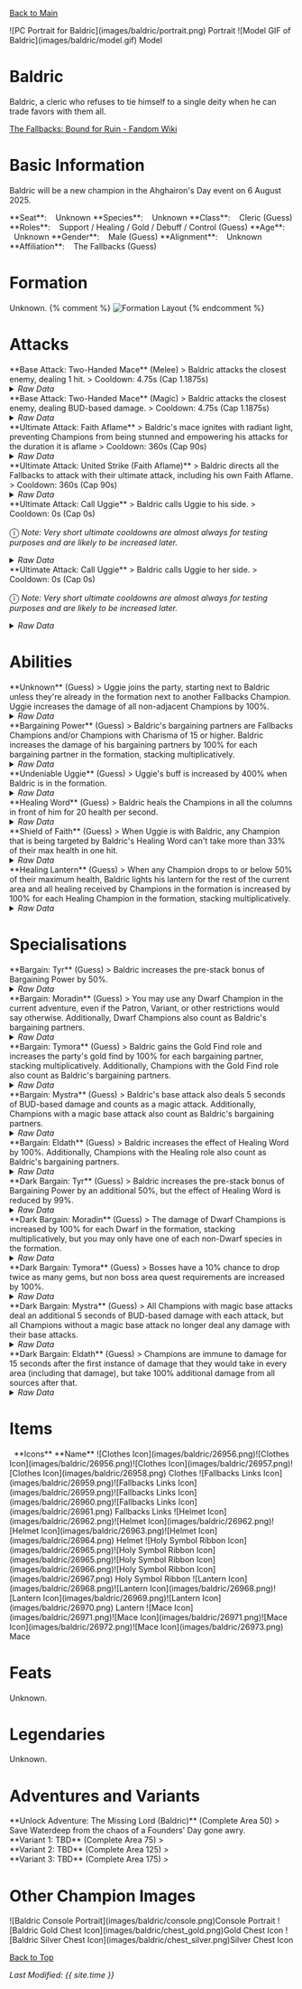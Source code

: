 [Back to Main](index.md)

<span class="championPortraitsRow">
    <span class="championPortraitsColumn">
        <span class="championPortraitsImage">
            ![PC Portrait for Baldric](images/baldric/portrait.png)
        </span>
        <span>
        Portrait
        </span>
    </span>
    <span class="championPortraitsColumn">
        <span class="championPortraitsImage">
            ![Model GIF of Baldric](images/baldric/model.gif)
        </span>
        <span>
        Model
        </span>
    </span>
</span>

# Baldric

Baldric, a cleric who refuses to tie himself to a single deity when he can trade favors with them all.

[The Fallbacks: Bound for Ruin - Fandom Wiki](https://forgottenrealms.fandom.com/wiki/The_Fallbacks:_Bound_for_Ruin)

# Basic Information

Baldric will be a new champion in the Ahghairon's Day event on 6 August 2025.

<span class="champStatsTableColumn">
    <span class="champStatsTableRow">
        <span class="champStatsTableInfoHeader">
            <span style="margin-right:4px;">**Seat**:</span>
        </span>
        <span class="champStatsTableInfoSmall">
            <span style="margin-left:8px;">Unknown</span>
        </span>
    </span>
    <span class="champStatsTableRow">
        <span class="champStatsTableInfoHeader">
            <span style="margin-right:4px;">**Species**:</span>
        </span>
        <span class="champStatsTableInfoSmall">
            <span style="margin-left:8px;">Unknown</span>
        </span>
    </span>
    <span class="champStatsTableRow">
        <span class="champStatsTableInfoHeader">
            <span style="margin-right:4px;">**Class**:</span>
        </span>
        <span class="champStatsTableInfoSmall">
            <span style="margin-left:8px;">Cleric (Guess)</span>
        </span>
    </span>
    <span class="champStatsTableRow">
        <span class="champStatsTableInfoHeader">
            <span style="margin-right:4px;">**Roles**:</span>
        </span>
        <span class="champStatsTableInfoSmall">
            <span style="margin-left:8px;">Support / Healing / Gold / Debuff / Control (Guess)</span>
        </span>
    </span>
    <span class="champStatsTableRow">
        <span class="champStatsTableInfoHeader">
            <span style="margin-right:4px;">**Age**:</span>
        </span>
        <span class="champStatsTableInfoSmall">
            <span style="margin-left:8px;">Unknown</span>
        </span>
    </span>
    <span class="champStatsTableRow">
        <span class="champStatsTableInfoHeader">
            <span style="margin-right:4px;">**Gender**:</span>
        </span>
        <span class="champStatsTableInfoSmall">
            <span style="margin-left:8px;">Male (Guess)</span>
        </span>
    </span>
    <span class="champStatsTableRow">
        <span class="champStatsTableInfoHeader">
            <span style="margin-right:4px;">**Alignment**:</span>
        </span>
        <span class="champStatsTableInfoSmall">
            <span style="margin-left:8px;">Unknown</span>
        </span>
    </span>
    <span class="champStatsTableRow">
        <span class="champStatsTableInfoHeader">
            <span style="margin-right:4px;">**Affiliation**:</span>
        </span>
        <span class="champStatsTableInfoSmall">
            <span style="margin-left:8px;">The Fallbacks (Guess)</span>
        </span>
    </span>
</span>

# Formation

Unknown.
{% comment %}
<span class="formationBorder">
    ![Formation Layout](images/baldric/formation.png)
</span>
{% endcomment %}

# Attacks

<div markdown="1" class="abilityBorder"><div markdown="1" class="abilityBorderInner">
**Base Attack: Two-Handed Mace** (Melee)
> Baldric attacks the closest enemy, dealing 1 hit.  
> Cooldown: 4.75s (Cap 1.1875s)
<details><summary><em>Raw Data</em></summary>
<p>
<pre>
{
    "id": 879,
    "name": "Two-Handed Mace",
    "description": "Baldric attacks the closest enemy, dealing 1 hit.",
    "long_description": "",
    "graphic_id": 0,
    "target": "front",
    "num_targets": 1,
    "aoe_radius": 0,
    "damage_modifier": 1,
    "cooldown": 4.75,
    "animations": [
        {
            "type": "melee_attack",
            "damage_frame": 3
        }
    ],
    "tags": [
        "melee"
    ],
    "damage_types": [
        "melee"
    ]
}
</pre>
</p>
</details>
</div></div>

<div markdown="1" class="abilityBorder"><div markdown="1" class="abilityBorderInner">
**Base Attack: Two-Handed Mace** (Magic)
> Baldric attacks the closest enemy, dealing BUD-based damage.  
> Cooldown: 4.75s (Cap 1.1875s)
<details><summary><em>Raw Data</em></summary>
<p>
<pre>
{
    "id": 882,
    "name": "Two-Handed Mace",
    "description": "Baldric attacks the closest enemy, dealing BUD-based damage.",
    "long_description": "",
    "graphic_id": 0,
    "target": "front",
    "num_targets": 1,
    "aoe_radius": 0,
    "damage_modifier": 1,
    "cooldown": 4.75,
    "animations": [
        {
            "type": "melee_attack",
            "damage_frame": 3,
            "effects_on_monsters": [
                {
                    "effect_string": "damage_monster_target_by_bud",
                    "hit_monsters": true,
                    "damage_mult": 3,
                    "after_damage": true
                }
            ]
        }
    ],
    "tags": [
        "magic"
    ],
    "damage_types": [
        "magic"
    ]
}
</pre>
</p>
</details>
</div></div>

<div markdown="1" class="abilityBorder"><div markdown="1" class="abilityBorderInner">
**Ultimate Attack: Faith Aflame**
> Baldric's mace ignites with radiant light, preventing Champions from being stunned and empowering his attacks for the duration it is aflame  
> Cooldown: 360s (Cap 90s)
<details><summary><em>Raw Data</em></summary>
<p>
<pre>
{
    "id": 880,
    "name": "Faith Aflame",
    "description": "Baldric prevents Champions from being stunned and he empowers his attacks for a short duration.",
    "long_description": "Baldric's mace ignites with radiant light, preventing Champions from being stunned and empowering his attacks for the duration it is aflame",
    "graphic_id": 27023,
    "target": "none",
    "num_targets": 0,
    "aoe_radius": 0,
    "damage_modifier": 0.03,
    "cooldown": 360,
    "animations": [
        {
            "type": "ultimate_attack",
            "ultimate": "baldric",
            "animation_sequence_name": "ultimate"
        }
    ],
    "tags": [
        "melee",
        "ultimate"
    ],
    "damage_types": [
        "ultimate"
    ]
}
</pre>
</p>
</details>
</div></div>

<div markdown="1" class="abilityBorder"><div markdown="1" class="abilityBorderInner">
**Ultimate Attack: United Strike (Faith Aflame)**
> Baldric directs all the Fallbacks to attack with their ultimate attack, including his own Faith Aflame.  
> Cooldown: 360s (Cap 90s)
<details><summary><em>Raw Data</em></summary>
<p>
<pre>
{
    "id": 881,
    "name": "United Strike (Faith Aflame)",
    "description": "Baldric directs all the Fallbacks to make their ultimate attack.",
    "long_description": "Baldric directs all the Fallbacks to attack with their ultimate attack, including his own Faith Aflame.",
    "graphic_id": 26834,
    "target": "none",
    "num_targets": 0,
    "aoe_radius": 0,
    "damage_modifier": 0.03,
    "cooldown": 360,
    "animations": [
        {
            "type": "united_strike_ultimate"
        }
    ],
    "tags": [
        "melee",
        "ultimate"
    ],
    "damage_types": [
        "ultimate"
    ]
}
</pre>
</p>
</details>
</div></div>

<div markdown="1" class="abilityBorder"><div markdown="1" class="abilityBorderInner">
**Ultimate Attack: Call Uggie**
> Baldric calls Uggie to his side.  
> Cooldown: 0s (Cap 0s)

<span style="font-size:1.2em;">ⓘ</span> *Note: Very short ultimate cooldowns are almost always for testing purposes and are likely to be increased later.*
<details><summary><em>Raw Data</em></summary>
<p>
<pre>
{
    "id": 878,
    "name": "Call Uggie",
    "description": "Baldric calls Uggie to his side.",
    "long_description": "Baldric calls Uggie to his side.",
    "graphic_id": 26837,
    "target": "none",
    "num_targets": 0,
    "aoe_radius": 0,
    "damage_modifier": 0,
    "cooldown": 0,
    "animations": [
        {
            "type": "call_uggie_ultimate",
            "no_damage_display": true
        }
    ],
    "tags": [
        "ultimate",
        "ignore_cooldown_override"
    ],
    "damage_types": []
}
</pre>
</p>
</details>
</div></div>

<div markdown="1" class="abilityBorder"><div markdown="1" class="abilityBorderInner">
**Ultimate Attack: Call Uggie**
> Baldric calls Uggie to her side.  
> Cooldown: 0s (Cap 0s)

<span style="font-size:1.2em;">ⓘ</span> *Note: Very short ultimate cooldowns are almost always for testing purposes and are likely to be increased later.*
<details><summary><em>Raw Data</em></summary>
<p>
<pre>
{
    "id": 883,
    "name": "Call Uggie",
    "description": "Baldric calls Uggie to her side.",
    "long_description": "Baldric calls Uggie to her side.",
    "graphic_id": 26837,
    "target": "none",
    "num_targets": 0,
    "aoe_radius": 0,
    "damage_modifier": 0,
    "cooldown": 0,
    "animations": [
        {
            "type": "call_uggie_ultimate",
            "no_damage_display": true
        }
    ],
    "tags": [
        "ultimate",
        "ignore_cooldown_override"
    ],
    "damage_types": []
}
</pre>
</p>
</details>
</div></div>

# Abilities

<div markdown="1" class="abilityBorder"><div markdown="1" class="abilityBorderInner">
**Unknown** (Guess)
> Uggie joins the party, starting next to Baldric unless they're already in the formation next to another Fallbacks Champion. Uggie increases the damage of all non-adjacent Champions by 100%.
<details><summary><em>Raw Data</em></summary>
<p>
<pre>
{
    "id": 2363,
    "flavour_text": "",
    "description": {
        "desc": "Uggie joins the party, starting next to Baldric unless they're already in the formation next to another Fallbacks Champion. Uggie increases the damage of all non-adjacent Champions by $amount%"
    },
    "effect_keys": [
        {
            "effect_string": "uggie_handler,100",
            "off_when_benched": true,
            "uggie_roaming_disable_index": 1,
            "uggie_priority": 1,
            "call_uggie_ult_id": 883,
            "united_strike_ult_id": 881,
            "use_computed_amount_for_description": true
        },
        {
            "effect_string": "disallow_roaming_familiar_ult_trigger",
            "apply_manually": true
        }
    ],
    "requirements": "",
    "graphic_id": 0,
    "large_graphic_id": 0,
    "properties": {
        "is_formation_ability": true,
        "show_incoming": false,
        "owner_use_outgoing_description": true,
        "indexed_effect_properties": true,
        "per_effect_index_bonuses": true,
        "default_bonus_index": 0,
        "retain_on_slot_changed": true
    }
}
</pre>
</p>
</details>
</div></div>

<div markdown="1" class="abilityBorder"><div markdown="1" class="abilityBorderInner">
**Bargaining Power** (Guess)
> Baldric's bargaining partners are Fallbacks Champions and/or Champions with Charisma of 15 or higher. Baldric increases the damage of his bargaining partners by 100% for each bargaining partner in the formation, stacking multiplicatively.
<details><summary><em>Raw Data</em></summary>
<p>
<pre>
{
    "id": 2379,
    "flavour_text": "",
    "description": {
        "desc": "Baldric's bargaining partners are Fallbacks Champions and/or Champions with Charisma of 15 or higher. Baldric increases the damage of his bargaining partners by $(not_buffed amount)% for each bargaining partner in the formation, stacking multiplicatively."
    },
    "effect_keys": [
        {
            "effect_string": "pre_stack,100",
            "skip_effect_key_desc": true
        },
        {
            "effect_string": "hero_dps_multiplier_mult,100",
            "off_when_benched": true,
            "amount_expr": "upgrade_amount(17472,0)",
            "targets": [
                "all"
            ],
            "filter_targets": [
                {
                    "type": "hero_expr",
                    "hero_expr": "GetStat(`cha`) >= 15 || HasTag(`fallbacks`) || ((GetUpgradeUnlocked(17492) || GetUpgradeUnlocked(17497) || GetUpgradeUnlocked(17507) || GetUpgradeUnlocked(17512) || GetUpgradeUnlocked(17517)) && HasTag(`dwarf`)) || ((GetUpgradeUnlocked(17493) || GetUpgradeUnlocked(17498) || GetUpgradeUnlocked(17503) || GetUpgradeUnlocked(17513) || GetUpgradeUnlocked(17518)) && HasTag(`gold`)) || ((GetUpgradeUnlocked(17494) || GetUpgradeUnlocked(17499) || GetUpgradeUnlocked(17504) || GetUpgradeUnlocked(17509) || GetUpgradeUnlocked(17519)) && has_base_attack_dmg_type_magic) || ((GetUpgradeUnlocked(17495) || GetUpgradeUnlocked(17499) || GetUpgradeUnlocked(17505) || GetUpgradeUnlocked(17510) || GetUpgradeUnlocked(17515)) && HasTag(`healing`))"
                }
            ]
        }
    ],
    "requirements": "",
    "graphic_id": 27005,
    "large_graphic_id": 26998,
    "properties": {
        "is_formation_ability": true,
        "owner_use_outgoing_description": true,
        "indexed_effect_properties": true,
        "per_effect_index_bonuses": true,
        "default_bonus_index": 1
    }
}
</pre>
</p>
</details>
</div></div>

<div markdown="1" class="abilityBorder"><div markdown="1" class="abilityBorderInner">
**Undeniable Uggie** (Guess)
> Uggie's buff is increased by 400% when Baldric is in the formation.
<details><summary><em>Raw Data</em></summary>
<p>
<pre>
{
    "id": 2380,
    "flavour_text": "",
    "description": {
        "desc": "Uggie's buff is increased by $amount% when Baldric is in the formation."
    },
    "effect_keys": [
        {
            "effect_string": "unleash_uggie_contribution,400",
            "off_when_benched": true
        }
    ],
    "requirements": "",
    "graphic_id": 27009,
    "large_graphic_id": 27002,
    "properties": {
        "is_formation_ability": true,
        "owner_use_outgoing_description": true,
        "indexed_effect_properties": true,
        "per_effect_index_bonuses": true,
        "default_bonus_index": 0
    }
}
</pre>
</p>
</details>
</div></div>

<div markdown="1" class="abilityBorder"><div markdown="1" class="abilityBorderInner">
**Healing Word** (Guess)
> Baldric heals the Champions in all the columns in front of him for 20 health per second.
<details><summary><em>Raw Data</em></summary>
<p>
<pre>
{
    "id": 2381,
    "flavour_text": "",
    "description": {
        "desc": "Baldric heals the Champions in all the columns in front of him for $amount health per second."
    },
    "effect_keys": [
        {
            "effect_string": "heal,20",
            "off_when_benched": true,
            "targets": [
                "ahead"
            ]
        }
    ],
    "requirements": "",
    "graphic_id": 27007,
    "large_graphic_id": 27000,
    "properties": {
        "is_formation_ability": true,
        "owner_use_outgoing_description": true,
        "indexed_effect_properties": true,
        "per_effect_index_bonuses": true,
        "default_bonus_index": 0
    }
}
</pre>
</p>
</details>
</div></div>

<div markdown="1" class="abilityBorder"><div markdown="1" class="abilityBorderInner">
**Shield of Faith** (Guess)
> When Uggie is with Baldric, any Champion that is being targeted by Baldric's Healing Word can't take more than 33% of their max health in one hit.
<details><summary><em>Raw Data</em></summary>
<p>
<pre>
{
    "id": 2382,
    "flavour_text": "",
    "description": {
        "desc": "When Uggie is with Baldric, any Champion that is being targeted by Baldric's Healing Word can't take more than 33% of their max health in one hit."
    },
    "effect_keys": [
        {
            "effect_string": "baldric_shield_of_filth_handler",
            "buff_index": 1
        },
        {
            "effect_string": "max_health_percent_per_hit,33",
            "off_when_benched": true,
            "apply_manually": true,
            "targets": [
                "all"
            ],
            "filter_targets": [
                {
                    "type": "not_affected_by_upgrade",
                    "upgrade_id": 17476
                }
            ]
        }
    ],
    "requirements": "",
    "graphic_id": 27008,
    "large_graphic_id": 27001,
    "properties": {
        "is_formation_ability": true,
        "owner_use_outgoing_description": true,
        "indexed_effect_properties": true,
        "per_effect_index_bonuses": true,
        "default_bonus_index": 0
    }
}
</pre>
</p>
</details>
</div></div>

<div markdown="1" class="abilityBorder"><div markdown="1" class="abilityBorderInner">
**Healing Lantern** (Guess)
> When any Champion drops to or below 50% of their maximum health, Baldric lights his lantern for the rest of the current area and all healing received by Champions in the formation is increased by 100% for each Healing Champion in the formation, stacking multiplicatively.
<details><summary><em>Raw Data</em></summary>
<p>
<pre>
{
    "id": 2383,
    "flavour_text": "",
    "description": {
        "desc": "When any Champion drops to or below 50% of their maximum health, Baldric lights his lantern for the rest of the current area and all healing received by Champions in the formation is increased by 100% for each Healing Champion in the formation, stacking multiplicatively."
    },
    "effect_keys": [
        {
            "effect_string": "baldric_healing_lantern_handler",
            "off_when_benched": true
        },
        {
            "effect_string": "healing_mult, 100",
            "off_when_benched": true,
            "apply_manually": true
        }
    ],
    "requirements": "",
    "graphic_id": 27006,
    "large_graphic_id": 26999,
    "properties": {
        "is_formation_ability": true,
        "owner_use_outgoing_description": true,
        "indexed_effect_properties": true,
        "per_effect_index_bonuses": true,
        "default_bonus_index": 1
    }
}
</pre>
</p>
</details>
</div></div>

# Specialisations

<div markdown="1" class="abilityBorder"><div markdown="1" class="abilityBorderInner">
**Bargain: Tyr** (Guess)
> Baldric increases the pre-stack bonus of Bargaining Power by 50%.
<details><summary><em>Raw Data</em></summary>
<p>
<pre>
{
    "id": 2384,
    "flavour_text": "",
    "description": {
        "desc": "Baldric increases the pre-stack bonus of Bargaining Power by 50%."
    },
    "effect_keys": [
        {
            "effect_string": "buff_upgrade,50,17472,0",
            "off_when_benched": true
        }
    ],
    "requirements": "",
    "graphic_id": 0,
    "large_graphic_id": 0,
    "properties": {
        "is_formation_ability": true,
        "owner_use_outgoing_description": true,
        "indexed_effect_properties": true,
        "per_effect_index_bonuses": true,
        "default_bonus_index": 0
    }
}
</pre>
</p>
</details>
</div></div>

<div markdown="1" class="abilityBorder"><div markdown="1" class="abilityBorderInner">
**Bargain: Moradin** (Guess)
> You may use any Dwarf Champion in the current adventure, even if the Patron, Variant, or other restrictions would say otherwise. Additionally, Dwarf Champions also count as Baldric's bargaining partners.
<details><summary><em>Raw Data</em></summary>
<p>
<pre>
{
    "id": 2385,
    "flavour_text": "",
    "description": {
        "desc": "You may use any Dwarf Champion in the current adventure, even if the Patron, Variant, or other restrictions would say otherwise. Additionally, Dwarf Champions also count as Baldric's bargaining partners."
    },
    "effect_keys": [
        {
            "effect_string": "force_allow_hero_by_tag,dwarf",
            "off_when_benched": true
        }
    ],
    "requirements": "",
    "graphic_id": 0,
    "large_graphic_id": 0,
    "properties": {
        "is_formation_ability": true,
        "owner_use_outgoing_description": true,
        "indexed_effect_properties": true,
        "per_effect_index_bonuses": true,
        "default_bonus_index": 0
    }
}
</pre>
</p>
</details>
</div></div>

<div markdown="1" class="abilityBorder"><div markdown="1" class="abilityBorderInner">
**Bargain: Tymora** (Guess)
> Baldric gains the Gold Find role and increases the party's gold find by 100% for each bargaining partner, stacking multiplicatively. Additionally, Champions with the Gold Find role also count as Baldric's bargaining partners.
<details><summary><em>Raw Data</em></summary>
<p>
<pre>
{
    "id": 2386,
    "flavour_text": "",
    "description": {
        "desc": "Baldric gains the Gold Find role and increases the party's gold find by 100% for each bargaining partner, stacking multiplicatively. Additionally, Champions with the Gold Find role also count as Baldric's bargaining partners."
    },
    "effect_keys": [
        {
            "effect_string": "add_hero_tags,0,gold"
        }
    ],
    "requirements": "",
    "graphic_id": 0,
    "large_graphic_id": 0,
    "properties": {
        "is_formation_ability": true,
        "owner_use_outgoing_description": true,
        "indexed_effect_properties": true,
        "per_effect_index_bonuses": true,
        "default_bonus_index": 0
    }
}
</pre>
</p>
</details>
</div></div>

<div markdown="1" class="abilityBorder"><div markdown="1" class="abilityBorderInner">
**Bargain: Mystra** (Guess)
> Baldric's base attack also deals 5 seconds of BUD-based damage and counts as a magic attack. Additionally, Champions with a magic base attack also count as Baldric's bargaining partners.
<details><summary><em>Raw Data</em></summary>
<p>
<pre>
{
    "id": 2387,
    "flavour_text": "",
    "description": {
        "desc": "Baldric's base attack also deals 5 seconds of BUD-based damage and counts as a magic attack. Additionally, Champions with a magic base attack also count as Baldric's bargaining partners."
    },
    "effect_keys": [
        {
            "effect_string": "change_base_attack,882"
        }
    ],
    "requirements": "",
    "graphic_id": 0,
    "large_graphic_id": 0,
    "properties": {
        "is_formation_ability": true,
        "owner_use_outgoing_description": true,
        "indexed_effect_properties": true,
        "per_effect_index_bonuses": true,
        "default_bonus_index": 0
    }
}
</pre>
</p>
</details>
</div></div>

<div markdown="1" class="abilityBorder"><div markdown="1" class="abilityBorderInner">
**Bargain: Eldath** (Guess)
> Baldric increases the effect of Healing Word by 100%. Additionally, Champions with the Healing role also count as Baldric's bargaining partners.
<details><summary><em>Raw Data</em></summary>
<p>
<pre>
{
    "id": 2388,
    "flavour_text": "",
    "description": {
        "desc": "Baldric increases the effect of Healing Word by 100%. Additionally, Champions with the Healing role also count as Baldric's bargaining partners."
    },
    "effect_keys": [
        {
            "effect_string": "buff_upgrade,100,17476,0",
            "off_when_benched": true
        }
    ],
    "requirements": "",
    "graphic_id": 0,
    "large_graphic_id": 0,
    "properties": {
        "is_formation_ability": true,
        "owner_use_outgoing_description": true,
        "indexed_effect_properties": true,
        "per_effect_index_bonuses": true,
        "default_bonus_index": 0
    }
}
</pre>
</p>
</details>
</div></div>

<div markdown="1" class="abilityBorder"><div markdown="1" class="abilityBorderInner">
**Dark Bargain: Tyr** (Guess)
> Baldric increases the pre-stack bonus of Bargaining Power by an additional 50%, but the effect of Healing Word is reduced by 99%.
<details><summary><em>Raw Data</em></summary>
<p>
<pre>
{
    "id": 2389,
    "flavour_text": "",
    "description": {
        "desc": "Baldric increases the pre-stack bonus of Bargaining Power by an additional 50%, but the effect of Healing Word is reduced by 99%."
    },
    "effect_keys": [
        {
            "effect_string": "buff_upgrade,50,17472,0",
            "off_when_benched": true
        },
        {
            "effect_string": "debuff_upgrade,99,17476",
            "off_when_benched": true
        }
    ],
    "requirements": "",
    "graphic_id": 0,
    "large_graphic_id": 0,
    "properties": {
        "is_formation_ability": true,
        "owner_use_outgoing_description": true,
        "indexed_effect_properties": true,
        "per_effect_index_bonuses": true,
        "default_bonus_index": 0
    }
}
</pre>
</p>
</details>
</div></div>

<div markdown="1" class="abilityBorder"><div markdown="1" class="abilityBorderInner">
**Dark Bargain: Moradin** (Guess)
> The damage of Dwarf Champions is increased by 100% for each Dwarf in the formation, stacking multiplicatively, but you may only have one of each non-Dwarf species in the formation.
<details><summary><em>Raw Data</em></summary>
<p>
<pre>
{
    "id": 2390,
    "flavour_text": "",
    "description": {
        "desc": "The damage of Dwarf Champions is increased by 100% for each Dwarf in the formation, stacking multiplicatively, but you may only have one of each non-Dwarf species in the formation."
    },
    "effect_keys": [
        {
            "effect_string": "hero_dps_multiplier_mult,100",
            "off_when_benched": true,
            "targets": [
                "all"
            ],
            "filter_targets": [
                {
                    "type": "hero_expr",
                    "hero_expr": "HasTag(`dwarf`)"
                }
            ]
        }
    ],
    "requirements": "",
    "graphic_id": 0,
    "large_graphic_id": 0,
    "properties": {
        "is_formation_ability": true,
        "owner_use_outgoing_description": true,
        "indexed_effect_properties": true,
        "per_effect_index_bonuses": true,
        "default_bonus_index": 0
    }
}
</pre>
</p>
</details>
</div></div>

<div markdown="1" class="abilityBorder"><div markdown="1" class="abilityBorderInner">
**Dark Bargain: Tymora** (Guess)
> Bosses have a 10% chance to drop twice as many gems, but non boss area quest requirements are increased by 100%.
<details><summary><em>Raw Data</em></summary>
<p>
<pre>
{
    "id": 2391,
    "flavour_text": "",
    "description": {
        "desc": "Bosses have a 10% chance to drop twice as many gems, but non boss area quest requirements are increased by 100%."
    },
    "effect_keys": [
        {
            "effect_string": "do_nothing"
        }
    ],
    "requirements": "",
    "graphic_id": 0,
    "large_graphic_id": 0,
    "properties": {
        "is_formation_ability": true,
        "owner_use_outgoing_description": true,
        "indexed_effect_properties": true,
        "per_effect_index_bonuses": true,
        "default_bonus_index": 0
    }
}
</pre>
</p>
</details>
</div></div>

<div markdown="1" class="abilityBorder"><div markdown="1" class="abilityBorderInner">
**Dark Bargain: Mystra** (Guess)
> All Champions with magic base attacks deal an additional 5 seconds of BUD-based damage with each attack, but all Champions without a magic base attack no longer deal any damage with their base attacks.
<details><summary><em>Raw Data</em></summary>
<p>
<pre>
{
    "id": 2392,
    "flavour_text": "",
    "description": {
        "desc": "All Champions with magic base attacks deal an additional 5 seconds of BUD-based damage with each attack, but all Champions without a magic base attack no longer deal any damage with their base attacks."
    },
    "effect_keys": [
        {
            "effect_string": "base_attack_deal_bonus_damage,5",
            "off_when_benched": true,
            "targets": [
                "all"
            ],
            "filter_targets": [
                {
                    "type": "hero_expr",
                    "hero_expr": "has_base_attack_dmg_type_magic"
                }
            ]
        },
        {
            "effect_string": "hero_dps_multiplier_reduce,100",
            "off_when_benched": true,
            "targets": [
                "all"
            ],
            "filter_targets": [
                {
                    "type": "hero_expr",
                    "hero_expr": "!has_base_attack_dmg_type_magic"
                }
            ]
        }
    ],
    "requirements": "",
    "graphic_id": 0,
    "large_graphic_id": 0,
    "properties": {
        "is_formation_ability": true,
        "owner_use_outgoing_description": true,
        "indexed_effect_properties": true,
        "per_effect_index_bonuses": true,
        "default_bonus_index": 0
    }
}
</pre>
</p>
</details>
</div></div>

<div markdown="1" class="abilityBorder"><div markdown="1" class="abilityBorderInner">
**Dark Bargain: Eldath** (Guess)
> Champions are immune to damage for 15 seconds after the first instance of damage that they would take in every area (including that damage), but take 100% additional damage from all sources after that.
<details><summary><em>Raw Data</em></summary>
<p>
<pre>
{
    "id": 2393,
    "flavour_text": "",
    "description": {
        "desc": "Champions are immune to damage for 15 seconds after the first instance of damage that they would take in every area (including that damage), but take 100% additional damage from all sources after that."
    },
    "effect_keys": [
        {
            "effect_string": "baldric_dark_bargain_eldath_handler",
            "duration": 15,
            "immunity_effect_index": 1
        },
        {
            "effect_string": "damage_reduction,100",
            "apply_manually": true
        }
    ],
    "requirements": "",
    "graphic_id": 0,
    "large_graphic_id": 0,
    "properties": {
        "is_formation_ability": true,
        "owner_use_outgoing_description": true,
        "indexed_effect_properties": true,
        "per_effect_index_bonuses": true,
        "default_bonus_index": 0
    }
}
</pre>
</p>
</details>
</div></div>

# Items

<span class="itemTableColumn">
    <span class="itemTableRowHeader">
        <span class="itemTableIcon">
            <span style="margin-left:8px;">**Icons**</span>
        </span>
        <span class="itemTableNameSmall">
            **Name**
        </span>
    </span>
    <span class="itemTableRow">
        <span class="itemTableIcon">
            <span class="itemTableIcon1">![Clothes Icon](images/baldric/26956.png)</span><span class="itemTableIcon2">![Clothes Icon](images/baldric/26956.png)</span><span class="itemTableIcon3">![Clothes Icon](images/baldric/26957.png)</span><span class="itemTableIcon4">![Clothes Icon](images/baldric/26958.png)</span>
        </span>
        <span class="itemTableNameSmall">
            Clothes
        </span>
    </span>
    <span class="itemTableRow">
        <span class="itemTableIcon">
            <span class="itemTableIcon1">![Fallbacks Links Icon](images/baldric/26959.png)</span><span class="itemTableIcon2">![Fallbacks Links Icon](images/baldric/26959.png)</span><span class="itemTableIcon3">![Fallbacks Links Icon](images/baldric/26960.png)</span><span class="itemTableIcon4">![Fallbacks Links Icon](images/baldric/26961.png)</span>
        </span>
        <span class="itemTableNameSmall">
            Fallbacks Links
        </span>
    </span>
    <span class="itemTableRow">
        <span class="itemTableIcon">
            <span class="itemTableIcon1">![Helmet Icon](images/baldric/26962.png)</span><span class="itemTableIcon2">![Helmet Icon](images/baldric/26962.png)</span><span class="itemTableIcon3">![Helmet Icon](images/baldric/26963.png)</span><span class="itemTableIcon4">![Helmet Icon](images/baldric/26964.png)</span>
        </span>
        <span class="itemTableNameSmall">
            Helmet
        </span>
    </span>
    <span class="itemTableRow">
        <span class="itemTableIcon">
            <span class="itemTableIcon1">![Holy Symbol Ribbon Icon](images/baldric/26965.png)</span><span class="itemTableIcon2">![Holy Symbol Ribbon Icon](images/baldric/26965.png)</span><span class="itemTableIcon3">![Holy Symbol Ribbon Icon](images/baldric/26966.png)</span><span class="itemTableIcon4">![Holy Symbol Ribbon Icon](images/baldric/26967.png)</span>
        </span>
        <span class="itemTableNameSmall">
            Holy Symbol Ribbon
        </span>
    </span>
    <span class="itemTableRow">
        <span class="itemTableIcon">
            <span class="itemTableIcon1">![Lantern Icon](images/baldric/26968.png)</span><span class="itemTableIcon2">![Lantern Icon](images/baldric/26968.png)</span><span class="itemTableIcon3">![Lantern Icon](images/baldric/26969.png)</span><span class="itemTableIcon4">![Lantern Icon](images/baldric/26970.png)</span>
        </span>
        <span class="itemTableNameSmall">
            Lantern
        </span>
    </span>
    <span class="itemTableRow">
        <span class="itemTableIcon">
            <span class="itemTableIcon1">![Mace Icon](images/baldric/26971.png)</span><span class="itemTableIcon2">![Mace Icon](images/baldric/26971.png)</span><span class="itemTableIcon3">![Mace Icon](images/baldric/26972.png)</span><span class="itemTableIcon4">![Mace Icon](images/baldric/26973.png)</span>
        </span>
        <span class="itemTableNameSmall">
            Mace
        </span>
    </span>
</span>

# Feats

Unknown.

# Legendaries

Unknown.

# Adventures and Variants

<div markdown="1" class="abilityBorder"><div markdown="1" class="abilityBorderInner">
**Unlock Adventure: The Missing Lord (Baldric)** (Complete Area 50)
> Save Waterdeep from the chaos of a Founders' Day gone awry.
</div></div>
<div markdown="1" class="abilityBorder"><div markdown="1" class="abilityBorderInner">
**Variant 1: TBD** (Complete Area 75)
> 
</div></div>
<div markdown="1" class="abilityBorder"><div markdown="1" class="abilityBorderInner">
**Variant 2: TBD** (Complete Area 125)
> 
</div></div>
<div markdown="1" class="abilityBorder"><div markdown="1" class="abilityBorderInner">
**Variant 3: TBD** (Complete Area 175)
> 
</div></div>

# Other Champion Images

<span class="championImagesColumn">
    <span class="championImagesRow">
        <span class="championImagesPortrait">
            ![Baldric Console Portrait](images/baldric/console.png)Console Portrait
        </span>
    </span>
    <span class="championImagesRow">
        <span class="championImagesChests">
            ![Baldric Gold Chest Icon](images/baldric/chest_gold.png)Gold Chest Icon
        </span>
        <span class="championImagesChests">
            ![Baldric Silver Chest Icon](images/baldric/chest_silver.png)Silver Chest Icon
        </span>
    </span>
</span>

[Back to Top](#top)

*Last Modified: {{ site.time }}*
